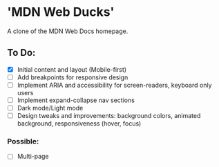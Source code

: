 # 'MDN Web Ducks'
A clone of the MDN Web Docs homepage.

## To Do:
- [x] Initial content and layout (Mobile-first)
- [ ] Add breakpoints for responsive design
- [ ] Implement ARIA and accessibility for screen-readers, keyboard only users
- [ ] Implement expand-collapse nav sections
- [ ] Dark mode/Light mode
- [ ] Design tweaks and improvements: background colors, animated background, responsiveness (hover, focus)
### Possible:
- [ ] Multi-page

